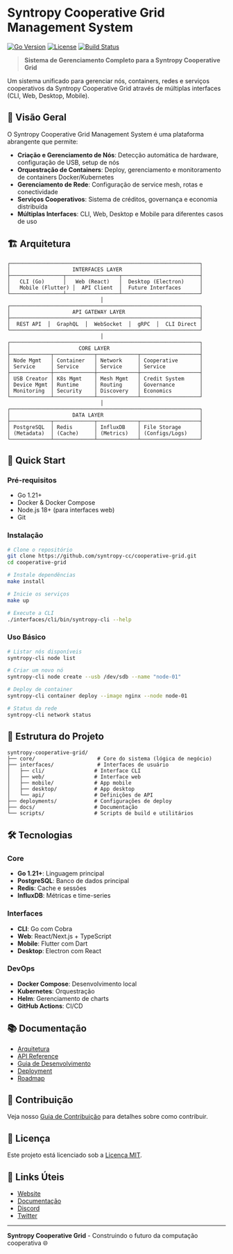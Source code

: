 # Syntropy Cooperative Grid Management System

[![Go Version](https://img.shields.io/badge/Go-1.21+-blue.svg)](https://golang.org/)
[![License](https://img.shields.io/badge/License-MIT-green.svg)](LICENSE)
[![Build Status](https://img.shields.io/badge/Build-Passing-brightgreen.svg)](https://github.com/syntropy-cc/cooperative-grid/actions)

> **Sistema de Gerenciamento Completo para a Syntropy Cooperative Grid**

Um sistema unificado para gerenciar nós, containers, redes e serviços cooperativos da Syntropy Cooperative Grid através de múltiplas interfaces (CLI, Web, Desktop, Mobile).

## 🎯 **Visão Geral**

O Syntropy Cooperative Grid Management System é uma plataforma abrangente que permite:

- **Criação e Gerenciamento de Nós**: Detecção automática de hardware, configuração de USB, setup de nós
- **Orquestração de Containers**: Deploy, gerenciamento e monitoramento de containers Docker/Kubernetes
- **Gerenciamento de Rede**: Configuração de service mesh, rotas e conectividade
- **Serviços Cooperativos**: Sistema de créditos, governança e economia distribuída
- **Múltiplas Interfaces**: CLI, Web, Desktop e Mobile para diferentes casos de uso

## 🏗️ **Arquitetura**

```
┌─────────────────────────────────────────────────────────────┐
│                    INTERFACES LAYER                         │
├─────────────────┬─────────────────┬─────────────────────────┤
│   CLI (Go)      │   Web (React)   │  Desktop (Electron)     │
│   Mobile (Flutter) │  API Client  │  Future Interfaces      │
└─────────────────┴─────────────────┴─────────────────────────┘
                              │
┌─────────────────────────────────────────────────────────────┐
│                    API GATEWAY LAYER                        │
├─────────────────────────────────────────────────────────────┤
│  REST API  │  GraphQL  │  WebSocket  │  gRPC  │  CLI Direct │
└─────────────────────────────────────────────────────────────┘
                              │
┌─────────────────────────────────────────────────────────────┐
│                      CORE LAYER                             │
├─────────────┬─────────────┬─────────────┬───────────────────┤
│ Node Mgmt   │ Container   │ Network     │ Cooperative       │
│ Service     │ Service     │ Service     │ Service           │
├─────────────┼─────────────┼─────────────┼───────────────────┤
│ USB Creator │ K8s Mgmt    │ Mesh Mgmt   │ Credit System     │
│ Device Mgmt │ Runtime     │ Routing     │ Governance        │
│ Monitoring  │ Security    │ Discovery   │ Economics         │
└─────────────┴─────────────┴─────────────┴───────────────────┘
                              │
┌─────────────────────────────────────────────────────────────┐
│                    DATA LAYER                               │
├─────────────┬─────────────┬─────────────┬───────────────────┤
│ PostgreSQL  │ Redis       │ InfluxDB    │ File Storage      │
│ (Metadata)  │ (Cache)     │ (Metrics)   │ (Configs/Logs)    │
└─────────────┴─────────────┴─────────────┴───────────────────┘
```

## 🚀 **Quick Start**

### Pré-requisitos

- Go 1.21+
- Docker & Docker Compose
- Node.js 18+ (para interfaces web)
- Git

### Instalação

```bash
# Clone o repositório
git clone https://github.com/syntropy-cc/cooperative-grid.git
cd cooperative-grid

# Instale dependências
make install

# Inicie os serviços
make up

# Execute a CLI
./interfaces/cli/bin/syntropy-cli --help
```

### Uso Básico

```bash
# Listar nós disponíveis
syntropy-cli node list

# Criar um novo nó
syntropy-cli node create --usb /dev/sdb --name "node-01"

# Deploy de container
syntropy-cli container deploy --image nginx --node node-01

# Status da rede
syntropy-cli network status
```

## 📁 **Estrutura do Projeto**

```
syntropy-cooperative-grid/
├── core/                    # Core do sistema (lógica de negócio)
├── interfaces/              # Interfaces de usuário
│   ├── cli/                # Interface CLI
│   ├── web/                # Interface web
│   ├── mobile/             # App mobile
│   ├── desktop/            # App desktop
│   └── api/                # Definições de API
├── deployments/            # Configurações de deploy
├── docs/                   # Documentação
└── scripts/                # Scripts de build e utilitários
```

## 🛠️ **Tecnologias**

### Core
- **Go 1.21+**: Linguagem principal
- **PostgreSQL**: Banco de dados principal
- **Redis**: Cache e sessões
- **InfluxDB**: Métricas e time-series

### Interfaces
- **CLI**: Go com Cobra
- **Web**: React/Next.js + TypeScript
- **Mobile**: Flutter com Dart
- **Desktop**: Electron com React

### DevOps
- **Docker Compose**: Desenvolvimento local
- **Kubernetes**: Orquestração
- **Helm**: Gerenciamento de charts
- **GitHub Actions**: CI/CD

## 📚 **Documentação**

- [Arquitetura](docs/architecture/README.md)
- [API Reference](docs/api/README.md)
- [Guia de Desenvolvimento](docs/development/README.md)
- [Deployment](docs/deployment/README.md)
- [Roadmap](docs/roadmap/README.md)

## 🤝 **Contribuição**

Veja nosso [Guia de Contribuição](CONTRIBUTING.md) para detalhes sobre como contribuir.

## 📄 **Licença**

Este projeto está licenciado sob a [Licença MIT](LICENSE).

## 🔗 **Links Úteis**

- [Website](https://syntropy.coop)
- [Documentação](https://docs.syntropy.coop)
- [Discord](https://discord.gg/syntropy)
- [Twitter](https://twitter.com/syntropy_coop)

---

**Syntropy Cooperative Grid** - Construindo o futuro da computação cooperativa 🌐